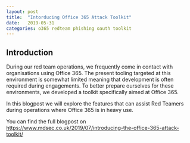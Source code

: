 ```yaml
---
layout: post
title:  "Intorducing Office 365 Attack Toolkit"
date:   2019-05-31
categories: o365 redteam phishing oauth toolkit
---
```


## Introduction

During our red team operations, we frequently come in contact with organisations using Office 365. The present tooling targeted at this environment is somewhat limited meaning that development is often required during engagements. To better prepare ourselves for these environments, we developed a toolkit specifically aimed at Office 365.


In this blogpost we will explore the features that can assist Red Teamers during operations where Office 365 is in heavy use.

You can find the full blogpost on https://www.mdsec.co.uk/2019/07/introducing-the-office-365-attack-toolkit/ 